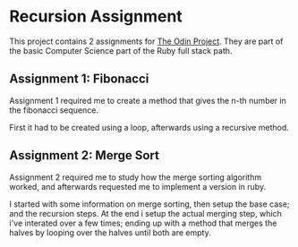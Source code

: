 # Recursion Assignment
This project contains 2 assignments for [The Odin Project](). They are part of the basic Computer Science part of the Ruby full stack path.

## Assignment 1: Fibonacci
Assignment 1 required me to create a method that gives the n-th number in the fibonacci sequence.

First it had to be created using a loop, afterwards using a recursive method.

## Assignment 2: Merge Sort
Assignment 2 required me to study how the merge sorting algorithm worked, and afterwards requested me to implement a version in ruby.

I started with some information on merge sorting, then setup the base case; and the recursion steps. 
At the end i setup the actual merging step, which i've interated over a few times; ending up with a method that merges the halves by looping over the halves until both are empty.
